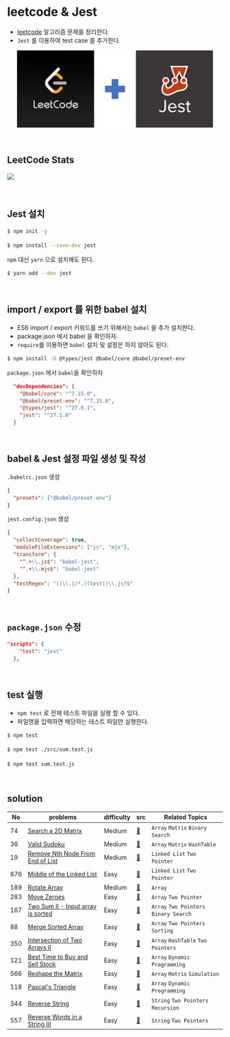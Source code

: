 # leetcode & Jest
- [leetcode](https://leetcode.com) 알고리즘 문제를 정리한다.
- `Jest` 를 이용하여 test case 를 추가한다.

<p align="center">
  <img src="./img/title.png" height="180">
</p>

<br/>

## LeetCode Stats
<p>
  <a href="https://leetcode.com/tiaz0128/">
    <img src="https://leetcode-stats-six.vercel.app/api?username=tiaz0128&theme=dark"/>
  </a>
</p>


<br/>

## Jest 설치
```bash
$ npm init -y

$ npm install --save-dev jest 
```
`npm` 대신 `yarn` 으로 설치해도 된다.
```bash
$ yarn add --dev jest
```

<br/>

## import / export 를 위한 babel 설치
- ES6 import / export 키워드를 쓰기 위해서는 `babel` 을 추가 설치한다.
- package.json 에서 babel 을 확인하자.
- `require`를 이용하면 `babel` 설치 및 설정은 하지 않아도 된다.

```bash
$ npm install -D @types/jest @babel/core @babel/preset-env
```

`package.json` 에서 `babel`을 확인하자

```json
  "devDependencies": {
    "@babel/core": "^7.15.0",
    "@babel/preset-env": "^7.15.0",
    "@types/jest": "^27.0.1",
    "jest": "^27.1.0"
  }
```

<br/>

## babel & Jest 설정 파일 생성 및 작성
`.babelrc.json` 생성

```json
{
  "presets": ["@babel/preset-env"]
}
```

`jest.config.json` 생성

```json
{
  "collectCoverage": true,
  "moduleFileExtensions": ["js", "mjs"],
  "transform": {
    "^.+\\.js$": "babel-jest",
    "^.+\\.mjs$": "babel-jest"
  },
  "testRegex": "((\\.|/*.)(test))\\.js?$"
}
```

<br/>

## `package.json` 수정

```json
"scripts": {
    "test": "jest"
  },
```

<br/>

## test 실행
- `npm test` 로 전체 테스트 파일을 실행 할 수 있다.
- 파일명을 입력하면 해당하는 테스트 파일만 실행한다.

```bash
$ npm test

$ npm test ./src/sum.test.js

$ npm test sum.test.js
```
<br/>

## solution

|  No | problems | difficulty | src | Related Topics | 
| --- | -------- | ---------- | --- | -------------- |
| 74  | [Search a 2D Matrix](https://leetcode.com/problems/search-a-2d-matrix/) | Medium | [📄](https://github.com/tiaz0128/leetcode/blob/master/src/74.search2dMatrix.js)  | `Array` `Matrix` `Binary Search` |
| 36  | [Valid Sudoku](https://leetcode.com/problems/valid-sudoku/) | Medium | [📄](https://github.com/tiaz0128/leetcode/blob/master/src/36.validSudoku.js)  | `Array`  `Matrix` `HashTable` |
| 19  | [Remove Nth Node From End of List](https://leetcode.com/problems/remove-nth-node-from-end-of-list/) | Medium | [📄](https://github.com/tiaz0128/leetcode/blob/master/src/19.removeNthNodeFromEndofList.js)  | `Linked List` `Two Pointer` |
| 876 | [Middle of the Linked List](https://leetcode.com/problems/middle-of-the-linked-list/) | Easy | [📄](https://github.com/tiaz0128/leetcode/blob/master/src/876.middleOfTheLinkedList.js)  | `Linked List` `Two Pointer` |
| 189 | [Rotate Array](https://leetcode.com/problems/rotate-array/) | Medium | [📄](https://github.com/tiaz0128/leetcode/blob/master/src/189.rotateArray.js)  | `Array` |
| 283 | [Move Zeroes](https://leetcode.com/problems/move-zeroes/) | Easy | [📄](https://github.com/tiaz0128/leetcode/blob/master/src/283.moveZeroes.js)  | `Array` `Two Pointer` |
| 167 | [Two Sum II - Input array is sorted](https://leetcode.com/problems/two-sum-ii-input-array-is-sorted/) | Easy | [📄](https://github.com/tiaz0128/leetcode/blob/master/src/167.twoSum2.js) | `Array` `Two Pointers` `Binary Search` |
| 88 | [Merge Sorted Array](https://leetcode.com/problems/merge-sorted-array/) | Easy | [📄](https://github.com/tiaz0128/leetcode/blob/master/src/88.mergeSortedArray.js)  | `Array` `Two Pointers` `Sorting` |
| 350 | [Intersection of Two Arrays II](https://leetcode.com/problems/intersection-of-two-arrays-ii/) | Easy | [📄](https://github.com/tiaz0128/leetcode/blob/master/src/350.intersectionOfTwoArrays2.js)  | `Array` `HashTable` `Two Pointers` |
| 121 | [Best Time to Buy and Sell Stock](https://leetcode.com/problems/best-time-to-buy-and-sell-stock/) | Easy | [📄](https://github.com/tiaz0128/leetcode/blob/master/src/121.bestTimetoBuyandSellStock.js)  | `Array` `Dynamic Programming` |
| 566 | [Reshape the Matrix](https://leetcode.com/problems/reshape-the-matrix/) | Easy | [📄](https://github.com/tiaz0128/leetcode/blob/master/src/566.reshapeTheMatrix.js)  | `Array` `Matrix` `Simulation` |
| 118 | [Pascal's Triangle](https://leetcode.com/problems/pascals-triangle/) | Easy | [📄](https://github.com/tiaz0128/leetcode/blob/master/src/118.pascalsTriangle.js)  | `Array`  `Dynamic Programming` |
| 344 | [Reverse String](https://leetcode.com/problems/reverse-string/) | Easy | [📄](https://github.com/tiaz0128/leetcode/blob/master/src/344.reverseString.js)  | `String`  `Two Pointers` `Recursion` |
| 557 | [Reverse Words in a String III](https://leetcode.com/problems/reverse-words-in-a-string-iii/) | Easy | [📄](https://github.com/tiaz0128/leetcode/blob/master/src/557.reverseWordsInAString3.js)  | `String`  `Two Pointers` |
